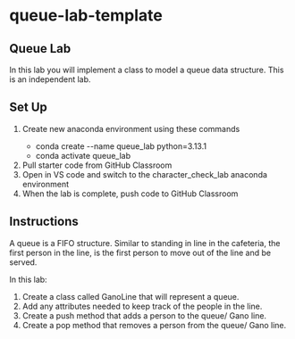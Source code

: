 # queue-lab-template  
## Queue Lab  
In this lab you will implement a class to model a queue data structure. This is an independent lab.  

## Set Up
<ol>
	<li>Create new anaconda environment using these commands</li>
	<ul>
		<li>conda create --name queue_lab python=3.13.1</li>
		<li>conda activate queue_lab</li>
	</ul>
	<li>Pull starter code from GitHub Classroom</li>
	<li>Open in VS code and switch to the character_check_lab anaconda environment</li>
	<li>When the lab is complete, push code to GitHub Classroom</li>
</ol>

## Instructions
A queue is a FIFO structure. Similar to standing in line in the cafeteria, the first person in the line, is the first person to move out of the line and be served. 

In this lab:
<ol>
  <li>Create a class called GanoLine that will represent a queue.</li>
  <li>Add any attributes needed to keep track of the people in the line.</li>
  <li>Create a push method that adds a person to the queue/ Gano line.</li>
  <li>Create a pop method that removes a person from the queue/ Gano line.</li>
</ol>

